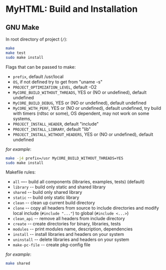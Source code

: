# MyHTML: Build and Installation

## GNU Make

In root directory of project (`/`):
```bash
make
make test
sudo make install
```

Flags that can be passed to make:
- `prefix`, default /usr/local
- `OS`, if not defined try to get from "uname -s"
- `PROJECT_OPTIMIZATION_LEVEL`, default -O2
- `MyCORE_BUILD_WITHOUT_THREADS`, YES or (NO or undefined), default undefined
- `MyCORE_BUILD_DEBUG`, YES or (NO or undefined), default undefined
- `MyCORE_WITH_PERF`, YES or (NO or undefined), default undefined, try build with timers (rdtsc or some), OS dependent, may not work on some systems, 
- `PROJECT_INSTALL_HEADER`, default "include"
- `PROJECT_INSTALL_LIBRARY`, default "lib"
- `PROJECT_INSTALL_WITHOUT_HEADERS`, YES or (NO or undefined), default undefined

*for example*:
```bash
make -j4 prefix=/usr MyCORE_BUILD_WITHOUT_THREADS=YES
sudo make install
```

Makefile rules:
- `all` —- build all components (libraries, examples, tests) (default)
- `library` -- build only static and shared library
- `shared` -- build only shared library
- `static` -- build only static library
- `clean` -- clean up current build directory
- `clone` -- copy all headers from source to include directories and modify local include (`#include "..."`) to global (`#include <...>`)
- `clean_api` -- remove all headers from include directory
- `create` -- create directories for binary, libraries, tests
- `modules` -- print modules name, description, dependencies
- `install` -- install libraries and headers on your system
- `uninstall` -- delete libraries and headers on your system
- `make-pc-file` -- create pkg-config file

*for example*:
```bash
make shared
```
